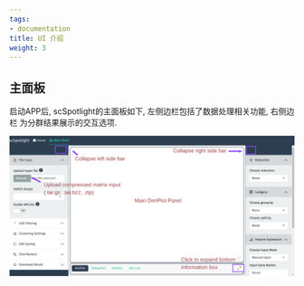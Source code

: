 ```yaml
---
tags:
- documentation
title: UI 介绍
weight: 3
---
```


## 主面板

启动APP后, scSpotlight的主面板如下, 左侧边栏包括了数据处理相关功能, 右侧边栏
为分群结果展示的交互选项.

![](main_panel.png)

